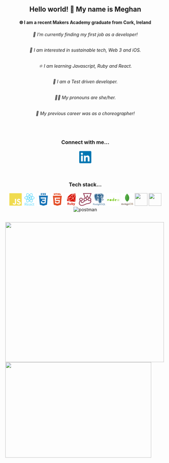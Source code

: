 

<body>
  <div>
    <h2 align="center"> Hello world! 👋  My name is Meghan </h2>
    <h4 align="center"> 🌐 I am a recent Makers Academy graduate from Cork, Ireland </h4>
    <h6 align="center"> 🔭 I’m currently finding my first job as a developer! </h6>
    <h6 align="center"> 🧠 I am interested in sustainable tech, Web 3 and iOS. </h6>
    <h6 align="center"> ⚛️ I am learning Javascript, Ruby and React. </h6>
    <h6 align="center"> 🧪 I am a Test driven developer.</h6>
    <h6 align="center"> 👱‍♀️ My pronouns are she/her.</h6>
    <h6 align="center"> 💃 My previous career was as a choreographer! </h6>
  </div>
  
  
  <br/>
  
  
 <div>
    <h3 align="center"> Connect with me... </h3>
    <p align="center">
      <a href="https://www.linkedin.com/in/megblyth/">
        <img src="https://raw.githubusercontent.com/devicons/devicon/9f4f5cdb393299a81125eb5127929ea7bfe42889/icons/linkedin/linkedin-original.svg" height="40" width="40">
      <a href="https://medium.com/@meghanblyth">
      <a href="megblyth@gmail.com>
        <img src="https://raw.githubusercontent.com/devicons/devicon/9f4f5cdb393299a81125eb5127929ea7bfe42889/icons/linkedin/linkedin-original.svg" height="40" width="40">      
      </a>
    </p>
  </div>
  
<br/>


  <div>
    <h3 align="center"> Tech stack... </h3>
    <p align="center">
      <img src="https://raw.githubusercontent.com/devicons/devicon/9f4f5cdb393299a81125eb5127929ea7bfe42889/icons/javascript/javascript-plain.svg" height="40" width="40">
      <img src="https://raw.githubusercontent.com/devicons/devicon/9f4f5cdb393299a81125eb5127929ea7bfe42889/icons/react/react-original-wordmark.svg" height="40" width="40">
      <img src="https://raw.githubusercontent.com/devicons/devicon/9f4f5cdb393299a81125eb5127929ea7bfe42889/icons/css3/css3-plain-wordmark.svg" height="40" width="40">
      <img src="https://raw.githubusercontent.com/devicons/devicon/9f4f5cdb393299a81125eb5127929ea7bfe42889/icons/html5/html5-plain-wordmark.svg" height="40" width="40">
      <img src="https://raw.githubusercontent.com/devicons/devicon/9f4f5cdb393299a81125eb5127929ea7bfe42889/icons/ruby/ruby-plain-wordmark.svg" height="40" width="40">
      <img src="https://raw.githubusercontent.com/devicons/devicon/9f4f5cdb393299a81125eb5127929ea7bfe42889/icons/jest/jest-plain.svg" height="40" width="40">
      <img src="https://raw.githubusercontent.com/devicons/devicon/9f4f5cdb393299a81125eb5127929ea7bfe42889/icons/postgresql/postgresql-plain-wordmark.svg" height="40" width="40">
      <img src="https://raw.githubusercontent.com/devicons/devicon/9f4f5cdb393299a81125eb5127929ea7bfe42889/icons/nodejs/nodejs-plain-wordmark.svg" height="40" width="40">
      <img src="https://raw.githubusercontent.com/devicons/devicon/master/icons/mongodb/mongodb-original-wordmark.svg"  
height="40" width="40"> 
      <img src="https://raw.githubusercontent.com/simple-icons/simple-icons/6e46ec1fc23b60c8fd0d2f2ff46db82e16dbd75f/icons/cypress.svg" 
width="40" height="40"/>
      <img src="https://www.vectorlogo.zone/logos/heroku/heroku-icon.svg" width="40" height="40"/>
      <img src="https://www.vectorlogo.zone/logos/getpostman/getpostman-icon.svg" alt="postman" width="40" height="40"/> 
    </p>
   </div>
</body>
                
                      
                      

<br/>

<a href="https://github.com/meghanblyth/github-readme-stats">
  <img align="center" width="500" height="440" src="https://github-readme-stats.vercel.app/api?username=meghanblyth&show_icons=true&theme=radical" />
</a>

                                                                                                                         

<a href="https://github.com/meghanblyth/github-readme-stats">
  <img align="center" width="460" height="300" src="https://github-readme-stats.vercel.app/api/top-langs/?username=meghanblyth&layout=compact&theme=radical" />
</a>
  
                                                                                                                                       
                                                                                                                                     

